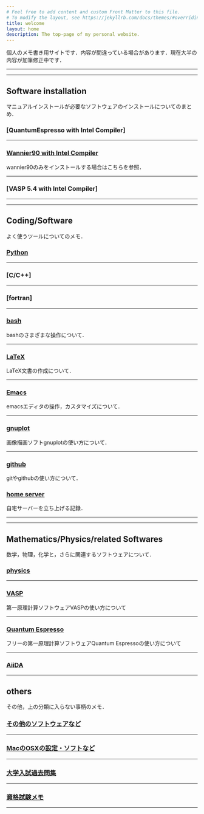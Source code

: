 ```yaml
---
# Feel free to add content and custom Front Matter to this file.
# To modify the layout, see https://jekyllrb.com/docs/themes/#overriding-theme-defaults
title: welcome
layout: home
description: The top-page of my personal website.
---
```


<!--
For more details see [Basic writing and formatting syntax](https://docs.github.com/en/github/writing-on-github/getting-started-with-writing-and-formatting-on-github/basic-writing-and-formatting-syntax).
-->

個人のメモ書き用サイトです．内容が間違っている場合があります．現在大半の内容が加筆修正中です．

---
---
## Software installation

マニュアルインストールが必要なソフトウェアのインストールについてのまとめ．

### [QuantumEspresso with Intel Compiler]
  
---

### [Wannier90 with Intel Compiler](_pages/installation/wannier90_install_to_ohtaka.md)

wannier90のみをインストールする場合はこちらを参照．

---
### [VASP 5.4 with Intel Compiler]


---
---
## Coding/Software

よく使うツールについてのメモ．

### [Python](_pages/python/python_top.md)

---
### [C/C++]

---
### [fortran]

---
### [bash](_pages/bash/bash_top.md)

bashのさまざまな操作について．

---
### [LaTeX](_pages/latex/latex_top.md)

LaTeX文書の作成について．

---
### [Emacs](_pages/emacs/emacs_top.md)

emacsエディタの操作，カスタマイズについて．

---
### [gnuplot](_pages/gnuplot/gnuplot_top.md)

画像描画ソフトgnuplotの使い方について．

---
### [github](_pages/github/github_top.md)

gitやgithubの使い方について．

### [home server](_pages/server/server_top.md)

自宅サーバーを立ち上げる記録．

---
---
## Mathematics/Physics/related Softwares

数学，物理，化学と，さらに関連するソフトウェアについて．

### [physics](_pages/physics/physics/physics_top.md)

---
### [VASP](_pages/physics/vasp/vasp_top.md)

第一原理計算ソフトウェアVASPの使い方について

---
### [Quantum Espresso](_pages/physics/qe/qe_top.md)

フリーの第一原理計算ソフトウェアQuantum Espressoの使い方について

---
### [AiiDA](_pages/aiida/aiida_top.md)

---
## others

その他，上の分類に入らない事柄のメモ．

### [その他のソフトウェアなど](_pages/others/others_top.md)

---
### [MacのOSXの設定・ソフトなど](_pages/mac/mac_top.md)

---
### [大学入試過去問集](_pages/ent-ex/entex_top.md)

---

### [資格試験メモ](_pages/cert/cert_top.md)

---
